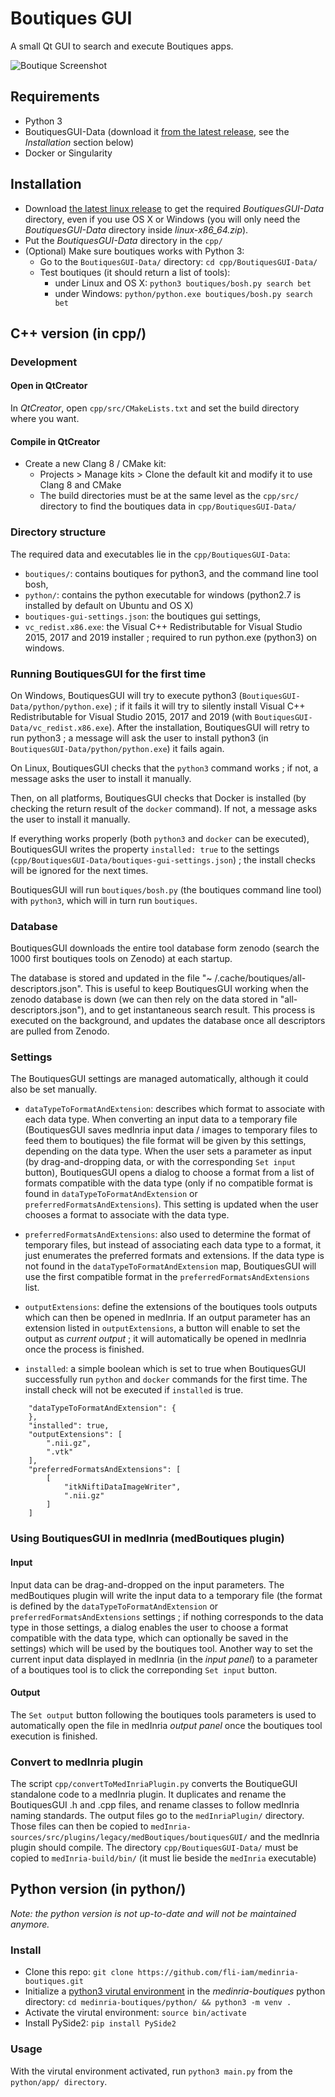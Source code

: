 # Boutiques GUI

A small Qt GUI to search and execute Boutiques apps.

![Boutique Screenshot](boutiques-gui.png)

## Requirements

 - Python 3
 - BoutiquesGUI-Data (download it [from the latest release](https://github.com/fli-iam/medinria-boutiques/releases), see the *Installation* section below)
 - Docker or Singularity

## Installation

 - Download [the latest linux release](https://github.com/fli-iam/medinria-boutiques/releases) to get the required *BoutiquesGUI-Data* directory, even if you use OS X or Windows (you will only need the *BoutiquesGUI-Data* directory inside *linux-x86_64.zip*).
 - Put the *BoutiquesGUI-Data* directory in the `cpp/`
 - (Optional) Make sure boutiques works with Python 3:
   - Go to the `BoutiquesGUI-Data/` directory: `cd cpp/BoutiquesGUI-Data/`
   - Test boutiques (it should return a list of tools): 
     - under Linux and OS X: `python3 boutiques/bosh.py search bet`
     - under Windows: `python/python.exe boutiques/bosh.py search bet`

## C++ version (in cpp/)

### Development

#### Open in QtCreator

In *QtCreator*, open `cpp/src/CMakeLists.txt` and set the build directory where you want.

#### Compile in QtCreator

 - Create a new Clang 8 / CMake kit: 
   - Projects > Manage kits > Clone the default kit and modify it to use Clang 8 and CMake
   - The build directories must be at the same level as the `cpp/src/` directory to find the boutiques data in `cpp/BoutiquesGUI-Data/`

### Directory structure

The required data and executables lie in the `cpp/BoutiquesGUI-Data`:

 - `boutiques/`: contains boutiques for python3, and the command line tool bosh,
 - `python/`: contains the python executable for windows (python2.7 is installed by default on Ubuntu and OS X)
 - `boutiques-gui-settings.json`: the boutiques gui settings,
 - `vc_redist.x86.exe`: the Visual C++ Redistributable for Visual Studio 2015, 2017 and 2019 installer ; required to run python.exe (python3) on windows. 

### Running BoutiquesGUI for the first time

On Windows, BoutiquesGUI will try to execute python3 (`BoutiquesGUI-Data/python/python.exe`) ; if it fails it will try to silently install Visual C++ Redistributable for Visual Studio 2015, 2017 and 2019 (with `BoutiquesGUI-Data/vc_redist.x86.exe`). After the installation, BoutiquesGUI will retry to run python3 ; a message will ask the user to install python3 (in `BoutiquesGUI-Data/python/python.exe`) it fails again.

On Linux, BoutiquesGUI checks that the `python3` command works ; if not, a message asks the user to install it manually.

Then, on all platforms, BoutiquesGUI checks that Docker is installed (by checking the return result of the `docker` command). If not, a message asks the user to install it manually. 

If everything works properly (both `python3` and `docker` can be executed), BoutiquesGUI writes the property `installed: true` to the settings (`cpp/BoutiquesGUI-Data/boutiques-gui-settings.json`) ; the install checks will be ignored for the next times.

BoutiquesGUI will run `boutiques/bosh.py` (the boutiques command line tool) with `python3`, which will in turn run `boutiques`.

### Database

BoutiquesGUI downloads the entire tool database form zenodo (search the 1000 first boutiques tools on Zenodo) at each startup.

The database is stored and updated in the file "~ /.cache/boutiques/all-descriptors.json".
This is useful to keep BoutiquesGUI working when the zenodo database is down (we can then rely on the data stored in "all-descriptors.json"), and to get instantaneous search result.
This process is executed on the background, and updates the database once all descriptors are pulled from Zenodo.

### Settings

The BoutiquesGUI settings are managed automatically, although it could also be set manually.

 - `dataTypeToFormatAndExtension`: describes which format to associate with each data type. When converting an input data to a temporary file (BoutiquesGUI saves medInria input data / images to temporary files to feed them to boutiques) the file format will be given by this settings, depending on the data type. When the user sets a parameter as input (by drag-and-dropping data, or with the corresponding `Set input` button), BoutiquesGUI opens a dialog to choose a format from a list of formats compatible with the data type (only if no compatible format is found in `dataTypeToFormatAndExtension` or `preferredFormatsAndExtensions`). This setting is updated when the user chooses a format to associate with the data type. 

 - `preferredFormatsAndExtensions`: also used to determine the format of temporary files, but instead of associating each data type to a format, it just enumerates the preferred formats and extensions. If the data type is not found in the `dataTypeToFormatAndExtension` map, BoutiquesGUI will use the first compatible format in the `preferredFormatsAndExtensions` list.

 - `outputExtensions`: define the extensions of the boutiques tools outputs which can then be opened in medInria. If an output parameter has an extension listed in `outputExtensions`, a button will enable to set the output as *current output* ; it will automatically be opened in medInria once the process is finished.

  - `installed`: a simple boolean which is set to true when BoutiquesGUI successfully run `python` and `docker` commands for the first time. The install check will not be executed if `installed` is true.

```
    "dataTypeToFormatAndExtension": {
    },
    "installed": true,
    "outputExtensions": [
        ".nii.gz",
        ".vtk"
    ],
    "preferredFormatsAndExtensions": [
        [
            "itkNiftiDataImageWriter",
            ".nii.gz"
        ]
    ]
```

### Using BoutiquesGUI in medInria (medBoutiques plugin)

#### Input

Input data can be drag-and-dropped on the input parameters. The medBoutiques plugin will write the input data to a temporary file (the format is defined by the `dataTypeToFormatAndExtension` or `preferredFormatsAndExtensions` settings ; if nothing corresponds to the data type in those settings, a dialog enables the user to choose a format compatible with the data type, which can optionally be saved in the settings) which will be used by the boutiques tool.
Another way to set the current input data displayed in medInria (in the *input panel*) to a parameter of a boutiques tool is to click the correponding `Set input` button.

#### Output

The `Set output` button following the boutiques tools parameters is used to automatically open the file in medInria *output panel* once the boutiques tool execution is finished. 

### Convert to medInria plugin

The script `cpp/convertToMedInriaPlugin.py` converts the BoutiqueGUI standalone code to a medInria plugin.
It duplicates and rename the BoutiquesGUI .h and .cpp files, and rename classes to follow medInria naming standards.
The output files go to the `medInriaPlugin/` directory.
Those files can then be copied to `medInria-sources/src/plugins/legacy/medBoutiques/boutiquesGUI/` and the medInria plugin should compile.
The directory `cpp/BoutiquesGUI-Data/` must be copied to `medInria-build/bin/` (it must lie beside the `medInria` executable)

## Python version (in python/)

*Note: the python version is not up-to-date and will not be maintained anymore.*

### Install

 - Clone this repo: `git clone https://github.com/fli-iam/medinria-boutiques.git`
 - Initialize a [python3 virutal environment](https://docs.python.org/3/library/venv.html) in the *medinria-boutiques* python directory: `cd medinria-boutiques/python/ && python3 -m venv .`
 - Activate the virutal environment: `source bin/activate`
 - Install PySide2: `pip install PySide2`

### Usage

With the virutal environment activated, run `python3 main.py` from the `python/app/ directory`.
